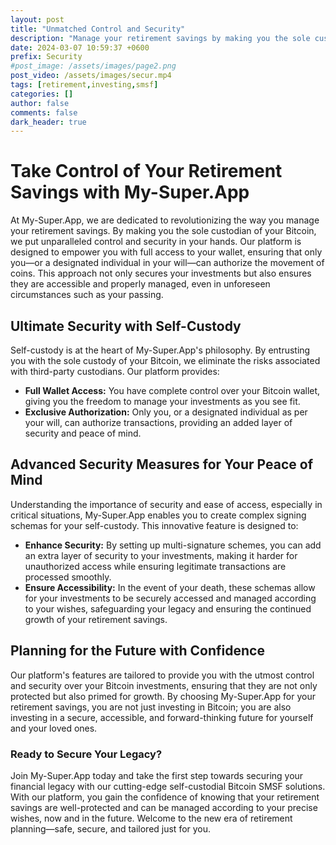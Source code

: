 ```yaml
---
layout: post
title: "Unmatched Control and Security"
description: "Manage your retirement savings by making you the sole custodian of your Bitcoin. With full access to your wallet, only you or your designated will can authorize the movement of coins. Our platform enables you to create complex signing schemas for your self-custody, ensuring your investments are secure and accessible, even in unforeseen circumstances like your death."
date: 2024-03-07 10:59:37 +0600
prefix: Security
#post_image: /assets/images/page2.png 
post_video: /assets/images/secur.mp4
tags: [retirement,investing,smsf]
categories: []
author: false
comments: false
dark_header: true
---
```

# Take Control of Your Retirement Savings with My-Super.App

At My-Super.App, we are dedicated to revolutionizing the way you manage your retirement savings. By making you the sole custodian of your Bitcoin, we put unparalleled control and security in your hands. Our platform is designed to empower you with full access to your wallet, ensuring that only you—or a designated individual in your will—can authorize the movement of coins. This approach not only secures your investments but also ensures they are accessible and properly managed, even in unforeseen circumstances such as your passing.

## Ultimate Security with Self-Custody

Self-custody is at the heart of My-Super.App's philosophy. By entrusting you with the sole custody of your Bitcoin, we eliminate the risks associated with third-party custodians. Our platform provides:

- **Full Wallet Access:** You have complete control over your Bitcoin wallet, giving you the freedom to manage your investments as you see fit.
- **Exclusive Authorization:** Only you, or a designated individual as per your will, can authorize transactions, providing an added layer of security and peace of mind.

## Advanced Security Measures for Your Peace of Mind

Understanding the importance of security and ease of access, especially in critical situations, My-Super.App enables you to create complex signing schemas for your self-custody. This innovative feature is designed to:

- **Enhance Security:** By setting up multi-signature schemes, you can add an extra layer of security to your investments, making it harder for unauthorized access while ensuring legitimate transactions are processed smoothly.
- **Ensure Accessibility:** In the event of your death, these schemas allow for your investments to be securely accessed and managed according to your wishes, safeguarding your legacy and ensuring the continued growth of your retirement savings.

## Planning for the Future with Confidence

Our platform's features are tailored to provide you with the utmost control and security over your Bitcoin investments, ensuring that they are not only protected but also primed for growth. By choosing My-Super.App for your retirement savings, you are not just investing in Bitcoin; you are also investing in a secure, accessible, and forward-thinking future for yourself and your loved ones.

### Ready to Secure Your Legacy?

Join My-Super.App today and take the first step towards securing your financial legacy with our cutting-edge self-custodial Bitcoin SMSF solutions. With our platform, you gain the confidence of knowing that your retirement savings are well-protected and can be managed according to your precise wishes, now and in the future. Welcome to the new era of retirement planning—safe, secure, and tailored just for you.